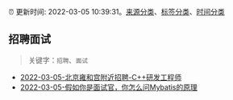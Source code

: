 :alarm_clock: 更新时间: 2022-03-05 10:39:31。[来源分类](../README.md)、[标签分类](../TAGS.md)、[时间分类](../TIMELINE.md)

## 招聘面试


> 关键字：`招聘`、`面试`



- [2022-03-05-北京雍和宫附近招聘-C++研发工程师](https://www.v2ex.com/t/838218) 
- [2022-03-05-假如你是面试官，你怎么问Mybatis的原理](https://toutiao.io/k/o78x0tp) 